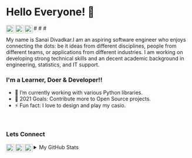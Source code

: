 # Hello Everyone! 👋
#[<img align="left" alt="codeSTACKr | Twitter" width="22px" src="https://cdn.jsdelivr.net/npm/simple-icons@v3/icons/twitter.svg" />][twitter]
#[<img align="left" alt="codeSTACKr | LinkedIn" width="22px" src="https://cdn.jsdelivr.net/npm/simple-icons@v3/icons/linkedin.svg" />][linkedin]
#[<img align="left" alt="codeSTACKr | Instagram" width="22px" src="https://cdn.jsdelivr.net/npm/simple-icons@v3/icons/instagram.svg" />][instagram]

My name is Sanai Divadkar.I am an aspiring software engineer who enjoys connecting the dots: be it ideas from different disciplines, people from different teams, or applications from different industries. I am working on developing strong technical skills and an decent academic background in engineering, statistics, and IT support. 

### I'm a Learner, Doer & Developer!!

- 🌱 I’m currently working with various Python libraries.
- 🥅 2021 Goals: Contribute more to Open Source projects.
- ⚡ Fun fact: I love to design and play my casio.
<br />

### Lets Connect
[<img align="left" alt="codeSTACKr | Twitter" width="22px" src="https://cdn.jsdelivr.net/npm/simple-icons@v3/icons/twitter.svg" />][twitter]
[<img align="left" alt="codeSTACKr | LinkedIn" width="22px" src="https://cdn.jsdelivr.net/npm/simple-icons@v3/icons/linkedin.svg" />][linkedin]
[<img align="left" alt="codeSTACKr | Instagram" width="22px" src="https://cdn.jsdelivr.net/npm/simple-icons@v3/icons/instagram.svg" />][instagram]

<details>
  <summary>My GitHub Stats</summary>
<img align="left" alt="My GitHub Stats" src="https://github-readme-stats.vercel.app/api?username=shecoderfinally" />  
</details>

[twitter]: https://twitter.com/_BoredPear
[instagram]: https://www.instagram.com/ianas_div1/
[linkedin]: https://www.linkedin.com/in/sanai-divadkar-83b309197/
